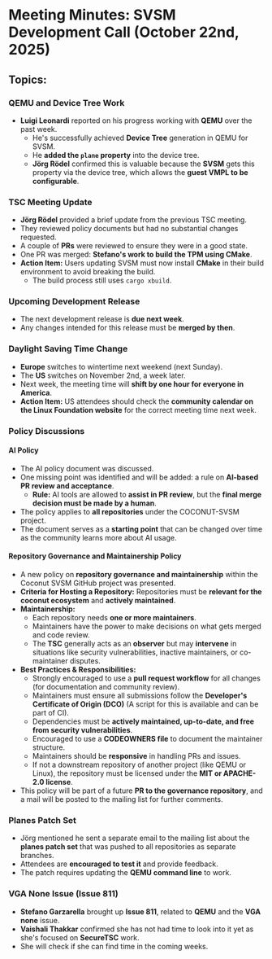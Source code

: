 # Meeting Minutes: SVSM Development Call (October 22nd, 2025)

## Topics:

### QEMU and Device Tree Work

* **Luigi Leonardi** reported on his progress working with **QEMU** over the past week.
  * He's successfully achieved **Device Tree** generation in QEMU for SVSM.
  * He **added the `plane` property** into the device tree.
  * **Jörg Rödel** confirmed this is valuable because the **SVSM** gets this property via the device tree, which allows the **guest VMPL to be configurable**.

### TSC Meeting Update

* **Jörg Rödel** provided a brief update from the previous TSC meeting.
* They reviewed policy documents but had no substantial changes requested.
* A couple of **PRs** were reviewed to ensure they were in a good state.
* One PR was merged: **Stefano's work to build the TPM using CMake**.
* **Action Item:** Users updating SVSM must now install **CMake** in their build environment to avoid breaking the build.
    * The build process still uses `cargo xbuild`.

### Upcoming Development Release

* The next development release is **due next week**.
* Any changes intended for this release must be **merged by then**.

### Daylight Saving Time Change

* **Europe** switches to wintertime next weekend (next Sunday).
* The **US** switches on November 2nd, a week later.
* Next week, the meeting time will **shift by one hour for everyone in America**.
* **Action Item:** US attendees should check the **community calendar on the Linux Foundation website** for the correct meeting time next week.

### Policy Discussions

#### AI Policy

* The AI policy document was discussed.
* One missing point was identified and will be added: a rule on **AI-based PR review and acceptance**.
  * **Rule:** AI tools are allowed to **assist in PR review**, but the **final merge decision must be made by a human**.
* The policy applies to **all repositories** under the COCONUT-SVSM project.
* The document serves as a **starting point** that can be changed over time as the community learns more about AI usage.

#### Repository Governance and Maintainership Policy

* A new policy on **repository governance and maintainership** within the Coconut SVSM GitHub project was presented.
* **Criteria for Hosting a Repository:** Repositories must be **relevant for the coconut ecosystem** and **actively maintained**.
* **Maintainership:**
  * Each repository needs **one or more maintainers**.
  * Maintainers have the power to make decisions on what gets merged and code review.
  * The **TSC** generally acts as an **observer** but may **intervene** in situations like security vulnerabilities, inactive maintainers, or co-maintainer disputes.
* **Best Practices & Responsibilities:**
  * Strongly encouraged to use a **pull request workflow** for all changes (for documentation and community review).
  * Maintainers must ensure all submissions follow the **Developer's Certificate of Origin (DCO)** (A script for this is available and can be part of CI).
  * Dependencies must be **actively maintained, up-to-date, and free from security vulnerabilities**.
  * Encouraged to use a **CODEOWNERS file** to document the maintainer structure.
  * Maintainers should be **responsive** in handling PRs and issues.
  * If not a downstream repository of another project (like QEMU or Linux), the repository must be licensed under the **MIT or APACHE-2.0 license**.
* This policy will be part of a future **PR to the governance repository**, and a mail will be posted to the mailing list for further comments.

### Planes Patch Set

* Jörg mentioned he sent a separate email to the mailing list about the **planes patch set** that was pushed to all repositories as separate branches.
* Attendees are **encouraged to test it** and provide feedback.
* The patch requires updating the **QEMU command line** to work.

### VGA None Issue (Issue 811)

* **Stefano Garzarella** brought up **Issue 811**, related to **QEMU** and the **VGA none** issue.
* **Vaishali Thakkar** confirmed she has not had time to look into it yet as she's focused on **SecureTSC** work.
* She will check if she can find time in the coming weeks.
